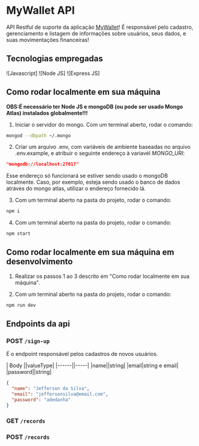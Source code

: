 # MyWallet API

API Restful de suporte da aplicação [MyWallet](https://github.com/JorgeMalaquias/projeto13-mywallet-front)!
É responsável pelo cadastro, gerenciamento e listagem de informações sobre usuários, seus dados, e suas movimentações financeiras!

## Tecnologias empregadas
![Javascript]
![Node JS]
![Express JS]

## Como rodar localmente em sua máquina

   **OBS:É necessário ter Node JS e mongoDB (ou pode ser usado Mongo Atlas) instalados globalmente!!!**
   
1. Iniciar o servidor do mongo. Com um terminal aberto, rodar o comando:

```bash
mongod --dbpath ~/.mongo  
```

2. Criar um arquivo .env, com variáveis de ambiente baseadas no arquivo .env.example, e atribuir o seguinte endereço à variavél _MONGO_URI_:

```json
"mongodb://localhost:27017"
```

Esse endereço só funcionará se estiver sendo usado o mongoDB localmente. Caso, por exemplo, esteja sendo usado o banco de dados atráves do mongo atlas, utilizar o endereço fornecido lá.

3. Com um  terminal aberto na pasta do projeto, rodar o comando: 

```bash
npm i   
```

4. Com um  terminal aberto na pasta do projeto, rodar o comando: 

```bash
npm start   
```

## Como rodar localmente em sua máquina em desenvolvimento

1. Realizar os passos 1 ao 3 descrito em "Como rodar localmente em sua máquina".

2. Com um  terminal aberto na pasta do projeto, rodar o comando: 

```bash
npm run dev   
```
## Endpoints da api

### POST `/sign-up`

É o endpoint responsável pelos cadastros de novos usuários.

| Body ||valueType|
|------||-----|
|name||string|
|email|string e email|
|password||string|

```json
{
  "name": "Jefferson da Silva",
  "email": "jeffersonsilva@email.com",
  "password": "adedanha"
}
```

### GET `/records`

### POST `/records`
